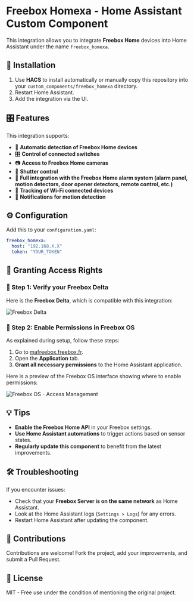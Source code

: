 # Freebox Homexa - Home Assistant Custom Component

This integration allows you to integrate **Freebox Home** devices into Home Assistant under the name `freebox_homexa`.

## 🚀 Installation

1. Use **HACS** to install automatically or manually copy this repository into your `custom_components/freebox_homexa` directory.
2. Restart Home Assistant.
3. Add the integration via the UI.

## 🎛️ Features

This integration supports:

- 📡 **Automatic detection of Freebox Home devices**
- 🎛️ **Control of connected switches**
- 📷 **Access to Freebox Home cameras**
- 🚪 **Shutter control**
- 🚨 **Full integration with the Freebox Home alarm system (alarm panel, motion detectors, door opener detectors, remote control, etc.)**
- 📍 **Tracking of Wi-Fi connected devices**
- 🔔 **Notifications for motion detection**

## ⚙️ Configuration

Add this to your `configuration.yaml`:

```yaml
freebox_homexa:
  host: "192.168.X.X"
  token: "YOUR_TOKEN"
```

## 📖 Granting Access Rights

### 📌 Step 1: Verify your Freebox Delta

Here is the **Freebox Delta**, which is compatible with this integration:

![Freebox Delta](https://www.mezabo.fr/wp-content/uploads/2023/06/freebox-delta-vs-revolution.png)

### 📌 Step 2: Enable Permissions in Freebox OS

As explained during setup, follow these steps:

1. Go to [mafreebox.freebox.fr](http://mafreebox.freebox.fr/#Fbx.os.app.settings.Accounts).
2. Open the **Application** tab.
3. **Grant all necessary permissions** to the Home Assistant application.

Here is a preview of the Freebox OS interface showing where to enable permissions:

![Freebox OS - Access Management](https://djynet.net/wp/wp-content/uploads/2013/09/Capture-du-2013-10-03-194332.png)

## 💡 Tips

- **Enable the Freebox Home API** in your Freebox settings.
- **Use Home Assistant automations** to trigger actions based on sensor states.
- **Regularly update this component** to benefit from the latest improvements.

## 🛠️ Troubleshooting

If you encounter issues:

- Check that your **Freebox Server is on the same network** as Home Assistant.
- Look at the Home Assistant logs (`Settings > Logs`) for any errors.
- Restart Home Assistant after updating the component.

## 🤝 Contributions

Contributions are welcome! Fork the project, add your improvements, and submit a Pull Request.

## 📜 License

MIT - Free use under the condition of mentioning the original project.

